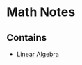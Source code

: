 # Math Notes

## Contains

* [Linear Algebra](https://github.com/lygztq/math-note/tree/master/LinearAlgebra)